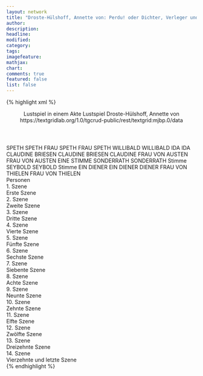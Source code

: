 ```yaml
---
layout: network
title: "Droste-Hülshoff, Annette von: Perdu! oder Dichter, Verleger und Blaustrümpfe (1840)"
author:
description:
headline:
modified:
category:
tags:
imagefeature: 
mathjax: 
chart: 
comments: true
featured: false
list: false
---
```

{% highlight xml %}
<?xml-model href="https://raw.githubusercontent.com/DLiNa/project/master/rules/lina.rnc"?><?xml-model href="https://raw.githubusercontent.com/DLiNa/project/master/rules/lina.sch"?>
<play xmlns="http://lina.digital">
  <header>
    <title>Perdu! oder Dichter, Verleger und Blaustrümpfe</title>
  	<subtitle>Lustspiel in einem Akte</subtitle>
  	<genretitle>Lustspiel</genretitle>
    <author>Droste-Hülshoff, Annette von</author>
    <date when="1840" type="written"/>
  	<date when="1886" type="print"/>
  	<source>https://textgridlab.org/1.0/tgcrud-public/rest/textgrid:mjbp.0/data</source>
  </header>
  <personae>
    <character>
      <name>SPETH</name>
      <alias xml:id="speth">
        <name>SPETH</name>
      </alias>
    </character>
    <character>
      <name>FRAU SPETH</name>
      <alias xml:id="frau_speth">
        <name>FRAU SPETH</name>
      </alias>
    </character>
    <character>
      <name>WILLIBALD</name>
      <alias xml:id="willibald">
        <name>WILLIBALD</name>
      </alias>
    </character>
    <character>
      <name>IDA</name>
      <alias xml:id="ida">
        <name>IDA</name>
      </alias>
    </character>
    <character>
      <name>CLAUDINE BRIESEN</name>
      <alias xml:id="claudine_briesen">
        <name>CLAUDINE BRIESEN</name>
      </alias>
    	<alias xml:id="claudine">
    		<name>CLAUDINE</name>
    	</alias>
    </character>
    <character>
      <name>FRAU VON AUSTEN</name>
      <alias xml:id="frau_von_austen">
        <name>FRAU VON AUSTEN</name>
      </alias>
    	<alias xml:id="austen_stimme" type="voiceOf">
    		<name>EINE STIMME</name>
    	</alias>
    </character>
    <character>
      <name>SONDERRATH</name>
      <alias xml:id="sonderrath">
        <name>SONDERRATH</name>
      </alias>
    	<alias xml:id="sonderrath_stimme">
    		<name>Stimme</name>
    	</alias>
    </character>
    <character>
      <name>SEYBOLD</name>
      <alias xml:id="seybold">
        <name>SEYBOLD</name>
      </alias>
    	<alias xml:id="seybold_stimme">
    		<name>Stimme</name>
    	</alias>
    </character>
    <character>
      <name>EIN DIENER</name>
      <alias xml:id="ein_diener">
        <name>EIN DIENER</name>
      </alias>
    	<alias xml:id="diener">
    		<name>DIENER</name>
    	</alias>
    </character>
    <character>
      <name>FRAU VON THIELEN</name>
      <alias xml:id="frau_von_thielen">
        <name>FRAU VON THIELEN</name>
      </alias>
    </character>
  </personae>
  <text>
    <div>
      <head>Personen</head>
    </div>
    <div>
      <head>1. Szene</head>
      <div>
        <head>Erste Szene</head>
        <sp who="#speth">
          <amount n="1" unit="speech_acts"/>
          <amount n="604" unit="words"/>
          <amount n="3395" unit="chars"/>
        </sp>
      </div>
    </div>
    <div>
      <head>2. Szene</head>
      <div>
        <head>Zweite Szene</head>
        <sp who="#frau_speth">
          <amount n="33" unit="speech_acts"/>
          <amount n="872" unit="words"/>
          <amount n="17" unit="lines"/>
          <amount n="4824" unit="chars"/>
        </sp>
        <sp who="#speth">
          <amount n="33" unit="speech_acts"/>
          <amount n="502" unit="words"/>
          <amount n="23" unit="lines"/>
          <amount n="2694" unit="chars"/>
        </sp>
      </div>
    </div>
    <div>
      <head>3. Szene</head>
      <div>
        <head>Dritte Szene</head>
        <sp who="#speth">
          <amount n="1" unit="speech_acts"/>
          <amount n="507" unit="words"/>
          <amount n="2739" unit="chars"/>
        </sp>
      </div>
    </div>
    <div>
      <head>4. Szene</head>
      <div>
        <head>Vierte Szene</head>
        <sp who="#willibald">
          <amount n="53" unit="speech_acts"/>
          <amount n="842" unit="words"/>
          <amount n="36" unit="lines"/>
          <amount n="4845" unit="chars"/>
        </sp>
        <sp who="#speth">
          <amount n="51" unit="speech_acts"/>
          <amount n="818" unit="words"/>
          <amount n="34" unit="lines"/>
          <amount n="4610" unit="chars"/>
        </sp>
        <sp who="#diener">
          <amount n="1" unit="speech_acts"/>
          <amount n="14" unit="words"/>
          <amount n="1" unit="lines"/>
          <amount n="73" unit="chars"/>
        </sp>
      </div>
    </div>
    <div>
      <head>5. Szene</head>
      <div>
        <head>Fünfte Szene</head>
        <sp who="#willibald">
          <amount n="24" unit="speech_acts"/>
          <amount n="717" unit="words"/>
          <amount n="12" unit="lines"/>
          <amount n="3942" unit="chars"/>
        </sp>
        <sp who="#ida">
          <amount n="23" unit="speech_acts"/>
          <amount n="301" unit="words"/>
          <amount n="17" unit="lines"/>
          <amount n="1655" unit="chars"/>
        </sp>
      </div>
    </div>
    <div>
      <head>6. Szene</head>
      <div>
        <head>Sechste Szene</head>
        <sp who="#claudine_briesen">
          <amount n="1" unit="speech_acts"/>
          <amount n="35" unit="words"/>
          <amount n="202" unit="chars"/>
        </sp>
        <sp who="#willibald">
          <amount n="35" unit="speech_acts"/>
          <amount n="263" unit="words"/>
          <amount n="33" unit="lines"/>
          <amount n="1352" unit="chars"/>
        </sp>
        <sp who="#claudine">
          <amount n="50" unit="speech_acts"/>
          <amount n="1425" unit="words"/>
          <amount n="24" unit="lines"/>
          <amount n="7990" unit="chars"/>
        </sp>
        <sp who="#ida">
          <amount n="6" unit="speech_acts"/>
          <amount n="31" unit="words"/>
          <amount n="6" unit="lines"/>
          <amount n="165" unit="chars"/>
        </sp>
        <sp who="#austen_stimme">
          <amount n="1" unit="speech_acts"/>
          <amount n="5" unit="words"/>
          <amount n="1" unit="lines"/>
          <amount n="24" unit="chars"/>
        </sp>
      </div>
    </div>
    <div>
      <head>7. Szene</head>
      <div>
        <head>Siebente Szene</head>
        <sp who="#frau_von_austen">
          <amount n="19" unit="speech_acts"/>
          <amount n="621" unit="words"/>
          <amount n="9" unit="lines"/>
          <amount n="3502" unit="chars"/>
        </sp>
        <sp who="#claudine">
          <amount n="23" unit="speech_acts"/>
          <amount n="401" unit="words"/>
          <amount n="15" unit="lines"/>
          <amount n="2185" unit="chars"/>
        </sp>
        <sp who="#ida">
          <amount n="9" unit="speech_acts"/>
          <amount n="79" unit="words"/>
          <amount n="8" unit="lines"/>
          <amount n="438" unit="chars"/>
        </sp>
        <sp who="#willibald">
          <amount n="15" unit="speech_acts"/>
          <amount n="184" unit="words"/>
          <amount n="13" unit="lines"/>
          <amount n="959" unit="chars"/>
        </sp>
        <sp who="#sonderrath_stimme">
          <amount n="1" unit="speech_acts"/>
          <amount n="14" unit="words"/>
          <amount n="1" unit="lines"/>
          <amount n="69" unit="chars"/>
        </sp>
      </div>
    </div>
    <div>
      <head>8. Szene</head>
      <div>
        <head>Achte Szene</head>
        <sp who="#sonderrath">
          <amount n="42" unit="speech_acts"/>
          <amount n="518" unit="words"/>
          <amount n="34" unit="lines"/>
          <amount n="2847" unit="chars"/>
        </sp>
        <sp who="#willibald">
          <amount n="26" unit="speech_acts"/>
          <amount n="468" unit="words"/>
          <amount n="16" unit="lines"/>
          <amount n="2728" unit="chars"/>
        </sp>
        <sp who="#ida">
          <amount n="9" unit="speech_acts"/>
          <amount n="159" unit="words"/>
          <amount n="7" unit="lines"/>
          <amount n="902" unit="chars"/>
        </sp>
        <sp who="#claudine">
          <amount n="13" unit="speech_acts"/>
          <amount n="318" unit="words"/>
          <amount n="6" unit="lines"/>
          <amount n="1744" unit="chars"/>
        </sp>
        <sp who="#frau_von_austen">
          <amount n="4" unit="speech_acts"/>
          <amount n="47" unit="words"/>
          <amount n="3" unit="lines"/>
          <amount n="270" unit="chars"/>
        </sp>
        <sp who="#diener">
          <amount n="5" unit="speech_acts"/>
          <amount n="29" unit="words"/>
          <amount n="5" unit="lines"/>
          <amount n="150" unit="chars"/>
        </sp>
        <sp who="#seybold_stimme">
          <amount n="1" unit="speech_acts"/>
          <amount n="14" unit="words"/>
          <amount n="1" unit="lines"/>
          <amount n="84" unit="chars"/>
        </sp>
      </div>
    </div>
    <div>
      <head>9. Szene</head>
      <div>
        <head>Neunte Szene</head>
        <sp who="#seybold">
          <amount n="4" unit="speech_acts"/>
          <amount n="39" unit="words"/>
          <amount n="3" unit="lines"/>
          <amount n="220" unit="chars"/>
        </sp>
        <sp who="#sonderrath">
          <amount n="4" unit="speech_acts"/>
          <amount n="57" unit="words"/>
          <amount n="3" unit="lines"/>
          <amount n="313" unit="chars"/>
        </sp>
        <sp who="#frau_von_austen">
          <amount n="1" unit="speech_acts"/>
          <amount n="40" unit="words"/>
          <amount n="239" unit="chars"/>
        </sp>
      </div>
    </div>
    <div>
      <head>10. Szene</head>
      <div>
        <head>Zehnte Szene</head>
        <sp who="#seybold">
          <amount n="53" unit="speech_acts"/>
          <amount n="689" unit="words"/>
          <amount n="41" unit="lines"/>
          <amount n="3708" unit="chars"/>
        </sp>
        <sp who="#sonderrath">
          <amount n="50" unit="speech_acts"/>
          <amount n="819" unit="words"/>
          <amount n="36" unit="lines"/>
          <amount n="4500" unit="chars"/>
        </sp>
      </div>
    </div>
    <div>
      <head>11. Szene</head>
      <div>
        <head>Elfte Szene</head>
        <sp who="#speth">
          <amount n="34" unit="speech_acts"/>
          <amount n="540" unit="words"/>
          <amount n="21" unit="lines"/>
          <amount n="2949" unit="chars"/>
        </sp>
        <sp who="#sonderrath">
          <amount n="29" unit="speech_acts"/>
          <amount n="340" unit="words"/>
          <amount n="21" unit="lines"/>
          <amount n="1825" unit="chars"/>
        </sp>
        <sp who="#ida">
          <amount n="2" unit="speech_acts"/>
          <amount n="25" unit="words"/>
          <amount n="2" unit="lines"/>
          <amount n="139" unit="chars"/>
        </sp>
        <sp who="#seybold">
          <amount n="5" unit="speech_acts"/>
          <amount n="51" unit="words"/>
          <amount n="5" unit="lines"/>
          <amount n="275" unit="chars"/>
        </sp>
      </div>
    </div>
    <div>
      <head>12. Szene</head>
      <div>
        <head>Zwölfte Szene</head>
        <sp who="#speth">
          <amount n="29" unit="speech_acts"/>
          <amount n="360" unit="words"/>
          <amount n="22" unit="lines"/>
          <amount n="1958" unit="chars"/>
        </sp>
        <sp who="#seybold">
          <amount n="27" unit="speech_acts"/>
          <amount n="369" unit="words"/>
          <amount n="19" unit="lines"/>
          <amount n="2083" unit="chars"/>
        </sp>
        <sp who="#ein_diener">
          <amount n="1" unit="speech_acts"/>
          <amount n="12" unit="words"/>
          <amount n="1" unit="lines"/>
          <amount n="73" unit="chars"/>
        </sp>
      </div>
    </div>
    <div>
      <head>13. Szene</head>
      <div>
        <head>Dreizehnte Szene</head>
        <sp who="#speth">
          <amount n="14" unit="speech_acts"/>
          <amount n="179" unit="words"/>
          <amount n="12" unit="lines"/>
          <amount n="992" unit="chars"/>
        </sp>
        <sp who="#frau_von_thielen">
          <amount n="10" unit="speech_acts"/>
          <amount n="117" unit="words"/>
          <amount n="8" unit="lines"/>
          <amount n="668" unit="chars"/>
        </sp>
        <sp who="#seybold">
          <amount n="3" unit="speech_acts"/>
          <amount n="18" unit="words"/>
          <amount n="3" unit="lines"/>
          <amount n="96" unit="chars"/>
        </sp>
      </div>
    </div>
    <div>
      <head>14. Szene</head>
      <div>
        <head>Vierzehnte und letzte Szene</head>
        <sp who="#speth">
          <amount n="8" unit="speech_acts"/>
          <amount n="320" unit="words"/>
          <amount n="5" unit="lines"/>
          <amount n="1790" unit="chars"/>
        </sp>
        <sp who="#ida">
          <amount n="7" unit="speech_acts"/>
          <amount n="104" unit="words"/>
          <amount n="4" unit="lines"/>
          <amount n="561" unit="chars"/>
        </sp>
      </div>
    </div>
  </text>
</play>
{% endhighlight %}